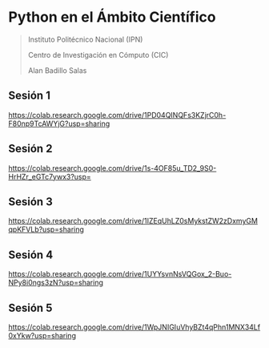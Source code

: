 # Python en el Ámbito Científico

> Instituto Politécnico Nacional (IPN)
>
> Centro de Investigación en Cómputo (CIC)
> 
> Alan Badillo Salas

## Sesión 1

https://colab.research.google.com/drive/1PD04QINQFs3KZjrC0h-F80np9TcAWYjG?usp=sharing

## Sesión 2

https://colab.research.google.com/drive/1s-4OF85u_TD2_9S0-HrHZr_eGTc7ywx3?usp=

## Sesión 3

https://colab.research.google.com/drive/1IZEqUhLZ0sMykstZW2zDxmyGMqpKFVLb?usp=sharing

## Sesión 4

https://colab.research.google.com/drive/1UYYsvnNsVQGox_2-Buo-NPy8i0ngs3zN?usp=sharing

## Sesión 5

https://colab.research.google.com/drive/1WpJNIGIuVhyBZt4qPhn1MNX34Lf0xYkw?usp=sharing